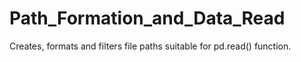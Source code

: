 # Path_Formation_and_Data_Read
Creates, formats and filters file paths suitable for pd.read() function.
